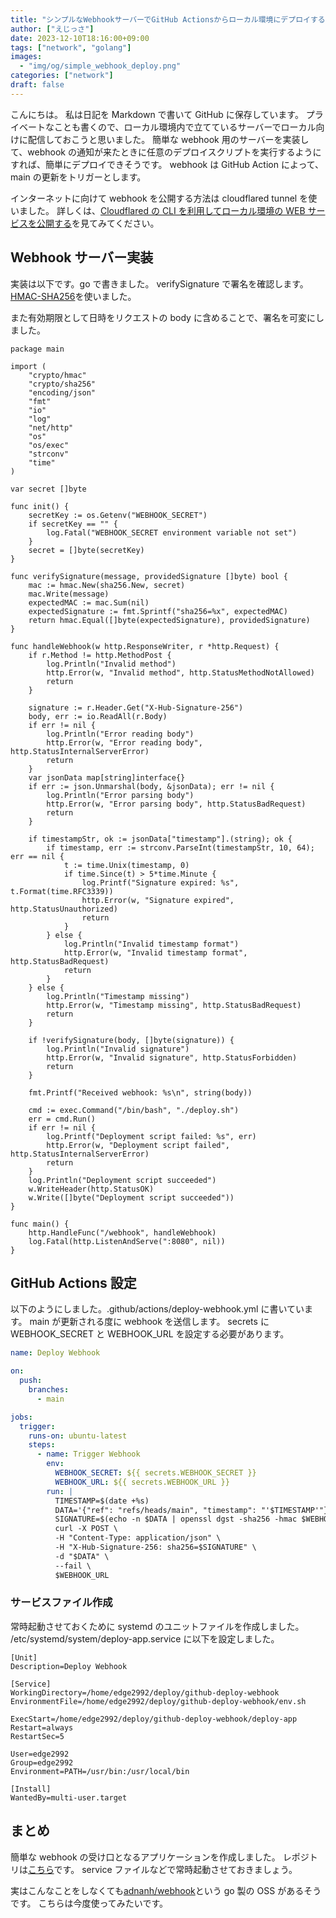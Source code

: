 ```yaml
---
title: "シンプルなWebhookサーバーでGitHub Actionsからローカル環境にデプロイする"
author: ["えじっさ"]
date: 2023-12-10T18:16:00+09:00
tags: ["network", "golang"]
images:
  - "img/og/simple_webhook_deploy.png"
categories: ["network"]
draft: false
---
```


こんにちは。
私は日記を Markdown で書いて GitHub に保存しています。
プライベートなことも書くので、ローカル環境内で立てているサーバーでローカル向けに配信しておこうと思いました。
簡単な webhook 用のサーバーを実装して、webhook の通知が来たときに任意のデプロイスクリプトを実行するようにすれば、簡単にデプロイできそうです。
webhook は GitHub Action によって、main の更新をトリガーとします。

インターネットに向けて webhook を公開する方法は cloudflared tunnel を使いました。
詳しくは、[Cloudflared の CLI を利用してローカル環境の WEB サービスを公開する](../cloudflared_publish/)を見てみてください。

## Webhook サーバー実装

実装は以下です。go で書きました。
verifySignature で署名を確認します。
[HMAC-SHA256](https://www.okta.com/jp/identity-101/hmac/)を使いました。

また有効期限として日時をリクエストの body に含めることで、署名を可変にしました。

```golang
package main

import (
	"crypto/hmac"
	"crypto/sha256"
	"encoding/json"
	"fmt"
	"io"
	"log"
	"net/http"
	"os"
	"os/exec"
	"strconv"
	"time"
)

var secret []byte

func init() {
	secretKey := os.Getenv("WEBHOOK_SECRET")
	if secretKey == "" {
		log.Fatal("WEBHOOK_SECRET environment variable not set")
	}
	secret = []byte(secretKey)
}

func verifySignature(message, providedSignature []byte) bool {
	mac := hmac.New(sha256.New, secret)
	mac.Write(message)
	expectedMAC := mac.Sum(nil)
	expectedSignature := fmt.Sprintf("sha256=%x", expectedMAC)
	return hmac.Equal([]byte(expectedSignature), providedSignature)
}

func handleWebhook(w http.ResponseWriter, r *http.Request) {
	if r.Method != http.MethodPost {
		log.Println("Invalid method")
		http.Error(w, "Invalid method", http.StatusMethodNotAllowed)
		return
	}

	signature := r.Header.Get("X-Hub-Signature-256")
	body, err := io.ReadAll(r.Body)
	if err != nil {
		log.Println("Error reading body")
		http.Error(w, "Error reading body", http.StatusInternalServerError)
		return
	}
	var jsonData map[string]interface{}
	if err := json.Unmarshal(body, &jsonData); err != nil {
		log.Println("Error parsing body")
		http.Error(w, "Error parsing body", http.StatusBadRequest)
		return
	}

	if timestampStr, ok := jsonData["timestamp"].(string); ok {
		if timestamp, err := strconv.ParseInt(timestampStr, 10, 64); err == nil {
			t := time.Unix(timestamp, 0)
			if time.Since(t) > 5*time.Minute {
				log.Printf("Signature expired: %s", t.Format(time.RFC3339))
				http.Error(w, "Signature expired", http.StatusUnauthorized)
				return
			}
		} else {
			log.Println("Invalid timestamp format")
			http.Error(w, "Invalid timestamp format", http.StatusBadRequest)
			return
		}
	} else {
		log.Println("Timestamp missing")
		http.Error(w, "Timestamp missing", http.StatusBadRequest)
		return
	}

	if !verifySignature(body, []byte(signature)) {
		log.Println("Invalid signature")
		http.Error(w, "Invalid signature", http.StatusForbidden)
		return
	}

	fmt.Printf("Received webhook: %s\n", string(body))

	cmd := exec.Command("/bin/bash", "./deploy.sh")
	err = cmd.Run()
	if err != nil {
		log.Printf("Deployment script failed: %s", err)
		http.Error(w, "Deployment script failed", http.StatusInternalServerError)
		return
	}
	log.Println("Deployment script succeeded")
	w.WriteHeader(http.StatusOK)
	w.Write([]byte("Deployment script succeeded"))
}

func main() {
	http.HandleFunc("/webhook", handleWebhook)
	log.Fatal(http.ListenAndServe(":8080", nil))
}
```

## GitHub Actions 設定

以下のようにしました。.github/actions/deploy-webhook.yml に書いています。
main が更新される度に webhook を送信します。
secrets に WEBHOOK_SECRET と WEBHOOK_URL を設定する必要があります。

```yaml
name: Deploy Webhook

on:
  push:
    branches:
      - main

jobs:
  trigger:
    runs-on: ubuntu-latest
    steps:
      - name: Trigger Webhook
        env:
          WEBHOOK_SECRET: ${{ secrets.WEBHOOK_SECRET }}
          WEBHOOK_URL: ${{ secrets.WEBHOOK_URL }}
        run: |
          TIMESTAMP=$(date +%s)
          DATA='{"ref": "refs/heads/main", "timestamp": "'$TIMESTAMP'"}'
          SIGNATURE=$(echo -n $DATA | openssl dgst -sha256 -hmac $WEBHOOK_SECRET | sed 's/^.* //')
          curl -X POST \
          -H "Content-Type: application/json" \
          -H "X-Hub-Signature-256: sha256=$SIGNATURE" \
          -d "$DATA" \
          --fail \
          $WEBHOOK_URL
```

### サービスファイル作成

常時起動させておくために systemd のユニットファイルを作成しました。
/etc/systemd/system/deploy-app.service に以下を設定しました。

```service
[Unit]
Description=Deploy Webhook

[Service]
WorkingDirectory=/home/edge2992/deploy/github-deploy-webhook
EnvironmentFile=/home/edge2992/deploy/github-deploy-webhook/env.sh

ExecStart=/home/edge2992/deploy/github-deploy-webhook/deploy-app
Restart=always
RestartSec=5

User=edge2992
Group=edge2992
Environment=PATH=/usr/bin:/usr/local/bin

[Install]
WantedBy=multi-user.target
```

## まとめ

簡単な webhook の受け口となるアプリケーションを作成しました。
レポジトリは[こちら](https://github.com/edge2992/github-deploy-webhook)です。
service ファイルなどで常時起動させておきましょう。

実はこんなことをしなくても[adnanh/webhook](https://github.com/adnanh/webhook)という go 製の OSS があるそうです。
こちらは今度使ってみたいです。
